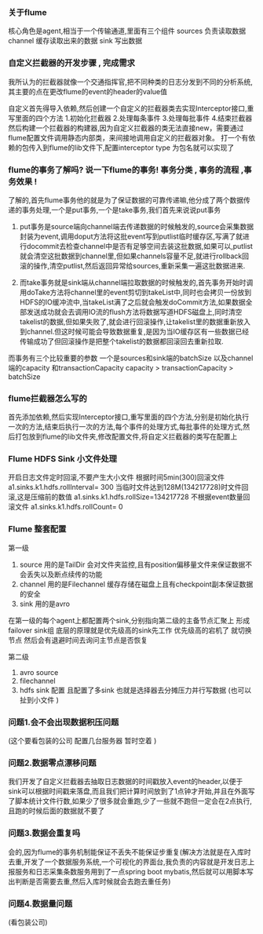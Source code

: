 ### 关于flume
核心角色是agent,相当于一个传输通道,里面有三个组件
sources 负责读取数据
channel 缓存读取出来的数据
sink  写出数据


### 自定义拦截器的开发步骤 , 完成需求
我所认为的拦截器就像一个交通指挥官,把不同种类的日志分发到不同的分析系统,其主要的点在更改flume的event的header的value值

自定义首先得导入依赖,然后创建一个自定义的拦截器类去实现Interceptor接口,重写里面的四个方法
1.初始化拦截器
2.处理每条事件
3.处理每批事件
4.结束拦截器
然后构建一个拦截器的构建器,因为自定义拦截器的类无法直接new，需要通过flume配置文件调用静态内部类，来间接地调用自定义的拦截器对象。
打一个有依赖的包传入到flume的lib文件下,配置interceptor type 为包名就可以实现了



### flume的事务了解吗? 说一下flume的事务!  事务分类 , 事务的流程 ,事务效果 !
了解的,首先flume事务他的就是为了保证数据的可靠传递嘛,他分成了两个数据传递的事务处理,一个是put事务,一个是take事务,我们首先来说说put事务
1. put事务是source端向channel端去传递数据的时候触发的,source会采集数据封装为event,调用doput方法将这批event写到putlist临时缓存区,写满了就进行docommit去检查channel中是否有足够空间去装这批数据,如果可以,putlist就会清空这批数据到channel里,但如果channels容量不足,就进行rollback回滚的操作,清空putlist,然后返回异常给sources,重新采集一遍这批数据进来.

2. 而take事务就是sink端从channel端拉取数据的时候触发的,首先事务开始时调用doTake方法将channel里的event剪切到takeList中,同时也会拷贝一份放到HDFS的IO缓冲流中,当takeList满了之后就会触发doCommit方法,如果数据全部发送成功就会去调用IO流的flush方法将数据写道HDFS磁盘上,同时清空takelist的数据,但如果失败了,就会进行回滚操作,让takelist里的数据重新放入到channel.但这时候可能会导致数据重复,是因为当IO缓存区有一些数据已经传输成功了但回滚操作是把整个takelist的数据都回滚回去重新拉取.

而事务有三个比较重要的参数 一个是sources和sink端的batchSize 以及channel端的capacity 和transactionCapacity  capacity > transactionCapacity > batchSize




### flume拦截器怎么写的
首先添加依赖,然后实现Interceptor接口,重写里面的四个方法,分别是初始化执行一次的方法,结束后执行一次的方法,每个事件的处理方式,每批事件的处理方式,然后打包放到flume的lib文件夹,修改配置文件,将自定义拦截器的类写在配置上

### Flume HDFS Sink 小文件处理
开启日志文件定时回滚,不要产生大小文件
根据时间5min(300)回滚文件
  a1.sinks.k1.hdfs.rollInterval= 300
当临时文件达到128M(134217728)时文件回滚,这是压缩前的数值
  a1.sinks.k1.hdfs.rollSize=134217728
不根据event数量回滚文件
  a1.sinks.k1.hdfs.rollCount= 0


### Flume 整套配置
第一级
1. source 用的是TailDir 会对文件夹监控,且有position偏移量文件来保证数据不会丢失以及断点续传的功能
2. channel 用的是Filechannel 缓存存储在磁盘上且有checkpoint副本保证数据的安全
3. sink 用的是avro

在第一级的每个agent上都配置两个sink,分别指向第二级的主备节点汇聚上 形成failover sink组
底层的原理就是优先级高的sink先工作 优先级高的宕机了 就切换节点 然后会有退避时间去询问主节点是否恢复

第二级
1. avro source
2. filechannel 
3. hdfs sink 配置 且配置了多sink 也就是选择器去分摊压力并行写数据 (也可以扯到小文件 )

### 问题1.会不会出现数据积压问题
(这个要看包装的公司 配置几台服务器 暂时空着 )

### 问题2.数据零点漂移问题
我们开发了自定义拦截器去抽取日志数据的时间戳放入event的header,以便于sink可以根据时间戳来落盘,而且我们把计算时间放到了1点钟才开始,并且在外面写了脚本统计文件行数,如果少了很多就会重跑,少了一些就不跑但一定会在2点执行,且跑的时候后面的数据就不要了

### 问题3.数据会重复吗
会的,因为flume的事务机制能保证不丢失不能保证步重复(解决方法就是在入库时去重,开发了一个数据服务系统,一个可视化的界面台,我负责的内容就是开发日志上报服务和日志采集条数服务用到了一点spring boot mybatis,然后就可以用脚本写出判断是否需要去重,然后入库时候就会去跑去重任务)

### 问题4.数据量问题 
(看包装公司)